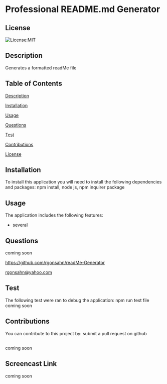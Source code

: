 # Professional README.md Generator
## License
![License:MIT](https://img.shields.io/badge/license-MIT-blue)



## Description
Generates a formatted readMe file



## Table of Contents
[Description](#description) 

[Installation](#installation)

[Usage](#usage)

[Questions](#questions)

[Test](#test)

[Contributions](#contributions)

[License](#license)



## Installation 
To install this application you will need to install the following dependencies and packages:
npm install, node js, npm inquirer package



## Usage
The application includes the following features:
* several



## Questions
coming soon

https://github.com/rgonsahn/readMe-Generator 

rgonsahn@yahoo.com



## Test
The following test were ran to debug the application:
npm run test file coming soon


## Contributions
You can contribute to this project by: 
submit a pull request on github




## 
coming soon

## Screencast Link
coming soon

